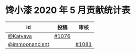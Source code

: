 # 馋小漆 2020 年 5 月贡献统计表

| id | 投稿 | 审核 |
| -- | --- | --- |
| [@Katvava](https://github.com/Katvava) | [#1076](/../../issues/1076) | |
| [@immoonancient](https://github.com/immoonancient) | | [#1081](/../../issues/1081) |